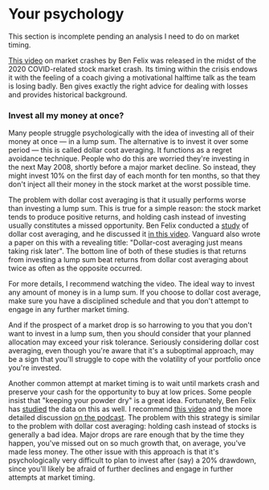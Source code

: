 # Your psychology

This section is incomplete pending an analysis I need to do on market timing.

[This video](https://www.youtube.com/watch?v=9PYsVkPtcXk&ab_channel=BenFelix) on market crashes by Ben Felix was released in the midst of the 2020 COVID-related stock market crash. Its timing within the crisis endows it with the feeling of a coach giving a motivational halftime talk as the team is losing badly. Ben gives exactly the right advice for dealing with losses and provides historical background.

### Invest all my money at once?

Many people struggle psychologically with the idea of investing all of their money at once — in a lump sum. The alternative is to invest it over some period — this is called dollar cost averaging. It functions as a regret avoidance technique. People who do this are worried they're investing in the next May 2008, shortly before a major market decline. So instead, they might invest 10% on the first day of each month for ten months, so that they don't inject all their money in the stock market at the worst possible time.

The problem with dollar cost averaging is that it usually performs worse than investing a lump sum. This is true for a simple reason: the stock market tends to produce positive returns, and holding cash instead of investing usually constitutes a missed opportunity. Ben Felix conducted a [study](https://www.pwlcapital.com/resources/dollar-cost-averaging-vs-lump-sum-investing) of dollar cost averaging, and he discussed it [in this video](https://www.youtube.com/watch?v=3wzDp6ahvpU&t=2168s&ab_channel=TheRationalReminderPodcast). Vanguard also wrote a paper on this with a revealing title: "Dollar-cost averaging just means taking risk later". The bottom line of both of these studies is that returns from investing a lump sum beat returns from dollar cost averaging about twice as often as the opposite occurred.

For more details, I recommend watching the video. The ideal way to invest any amount of money is in a lump sum. If you choose to dollar cost average, make sure you have a disciplined schedule and that you don't attempt to engage in any further market timing.

And if the prospect of a market drop is so harrowing to you that you don't want to invest in a lump sum, then you should consider that your planned allocation may exceed your risk tolerance. Seriously considering dollar cost averaging, even though you're aware that it's a suboptimal approach, may be a sign that you'll struggle to cope with the volatility of your portfolio once you're invested.

Another common attempt at market timing is to wait until markets crash and preserve your cash for the opportunity to buy at low prices. Some people insist that "keeping your powder dry" is a great idea. Fortunately, Ben Felix has [studied](https://www.pwlcapital.com/is-now-a-good-time-to-invest) the data on this as well. I recommend [this video](https://www.youtube.com/watch?v=X1qzuPRvsM0&ab_channel=BenFelix) and the more detailed discussion [on the podcast](https://www.youtube.com/watch?v=NXo3c7sEiQA&t=2242s&ab_channel=TheRationalReminderPodcast). The problem with this strategy is similar to the problem with dollar cost averaging: holding cash instead of stocks is generally a bad idea. Major drops are rare enough that by the time they happen, you've missed out on so much growth that, on average, you've made less money. The other issue with this approach is that it's psychologically very difficult to plan to invest after (say) a 20% drawdown, since you'll likely be afraid of further declines and engage in further attempts at market timing.

<!--
Planning and enforcing your own rational behavior is perhaps the hardest part of investing.
-->

